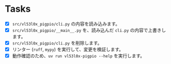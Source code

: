 # Tasks

- [x] `src/vl53l0x_pigpio/cli.py` の内容を読み込みます。
- [x] `src/vl53l0x_pigpio/__main__.py` を、読み込んだ `cli.py` の内容で上書きします。
- [x] `src/vl53l0x_pigpio/cli.py` を削除します。
- [x] リンター (`ruff`, `mypy`) を実行して、変更を検証します。
- [x] 動作確認のため、`uv run vl53l0x-pigpio --help` を実行します。